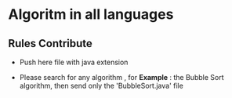 # Algoritm in all languages
## Rules Contribute

- Push here file with java extension

- Please search for any algorithm , for **Example** : the Bubble Sort algorithm, then send only the 'BubbleSort.java' file